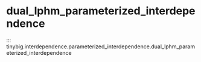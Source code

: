 # dual_lphm_parameterized_interdependence

::: tinybig.interdependence.parameterized_interdependence.dual_lphm_parameterized_interdependence